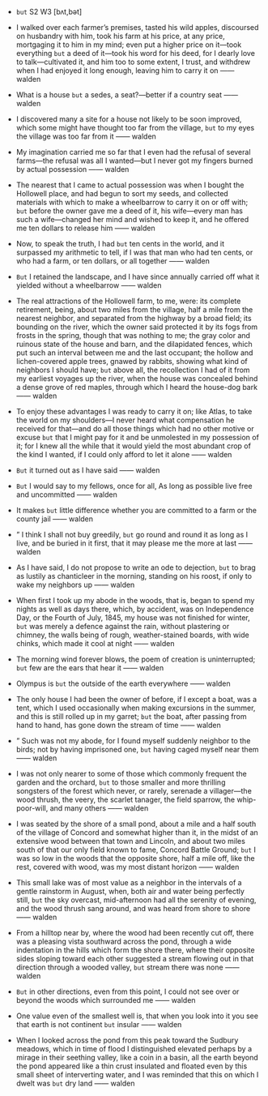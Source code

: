 - `but` S2 W3 [bʌt,bət]



-  I walked over each farmer’s premises, tasted his wild apples, discoursed on husbandry with him, took his farm at his price, at any price, mortgaging it to him in my mind; even put a higher price on it﻿—took everything `but` a deed of it﻿—took his word for his deed, for I dearly love to talk﻿—cultivated it, and him too to some extent, I trust, and withdrew when I had enjoyed it long enough, leaving him to carry it on —— walden

-  What is a house `but` a sedes, a seat?﻿—better if a country seat —— walden

-  I discovered many a site for a house not likely to be soon improved, which some might have thought too far from the village, `but` to my eyes the village was too far from it —— walden

- My imagination carried me so far that I even had the refusal of several farms﻿—the refusal was all I wanted﻿—but I never got my fingers burned by actual possession —— walden

-  The nearest that I came to actual possession was when I bought the Hollowell place, and had begun to sort my seeds, and collected materials with which to make a wheelbarrow to carry it on or off with; `but` before the owner gave me a deed of it, his wife﻿—every man has such a wife﻿—changed her mind and wished to keep it, and he offered me ten dollars to release him —— walden

-  Now, to speak the truth, I had `but` ten cents in the world, and it surpassed my arithmetic to tell, if I was that man who had ten cents, or who had a farm, or ten dollars, or all together —— walden

-  `But` I retained the landscape, and I have since annually carried off what it yielded without a wheelbarrow —— walden

- The real attractions of the Hollowell farm, to me, were: its complete retirement, being, about two miles from the village, half a mile from the nearest neighbor, and separated from the highway by a broad field; its bounding on the river, which the owner said protected it by its fogs from frosts in the spring, though that was nothing to me; the gray color and ruinous state of the house and barn, and the dilapidated fences, which put such an interval between me and the last occupant; the hollow and lichen-covered apple trees, gnawed by rabbits, showing what kind of neighbors I should have; `but` above all, the recollection I had of it from my earliest voyages up the river, when the house was concealed behind a dense grove of red maples, through which I heard the house-dog bark —— walden

-  To enjoy these advantages I was ready to carry it on; like Atlas, to take the world on my shoulders﻿—I never heard what compensation he received for that﻿—and do all those things which had no other motive or excuse `but` that I might pay for it and be unmolested in my possession of it; for I knew all the while that it would yield the most abundant crop of the kind I wanted, if I could only afford to let it alone —— walden

-  `But` it turned out as I have said —— walden

-  `But` I would say to my fellows, once for all, As long as possible live free and uncommitted —— walden

-  It makes `but` little difference whether you are committed to a farm or the county jail —— walden

- ” I think I shall not buy greedily, `but` go round and round it as long as I live, and be buried in it first, that it may please me the more at last —— walden

-  As I have said, I do not propose to write an ode to dejection, `but` to brag as lustily as chanticleer in the morning, standing on his roost, if only to wake my neighbors up —— walden

- When first I took up my abode in the woods, that is, began to spend my nights as well as days there, which, by accident, was on Independence Day, or the Fourth of July, 1845, my house was not finished for winter, `but` was merely a defence against the rain, without plastering or chimney, the walls being of rough, weather-stained boards, with wide chinks, which made it cool at night —— walden

-  The morning wind forever blows, the poem of creation is uninterrupted; `but` few are the ears that hear it —— walden

-  Olympus is `but` the outside of the earth everywhere —— walden

- The only house I had been the owner of before, if I except a boat, was a tent, which I used occasionally when making excursions in the summer, and this is still rolled up in my garret; `but` the boat, after passing from hand to hand, has gone down the stream of time —— walden

- ” Such was not my abode, for I found myself suddenly neighbor to the birds; not by having imprisoned one, `but` having caged myself near them —— walden

-  I was not only nearer to some of those which commonly frequent the garden and the orchard, `but` to those smaller and more thrilling songsters of the forest which never, or rarely, serenade a villager﻿—the wood thrush, the veery, the scarlet tanager, the field sparrow, the whip-poor-will, and many others —— walden

- I was seated by the shore of a small pond, about a mile and a half south of the village of Concord and somewhat higher than it, in the midst of an extensive wood between that town and Lincoln, and about two miles south of that our only field known to fame, Concord Battle Ground; `but` I was so low in the woods that the opposite shore, half a mile off, like the rest, covered with wood, was my most distant horizon —— walden

- This small lake was of most value as a neighbor in the intervals of a gentle rainstorm in August, when, both air and water being perfectly still, `but` the sky overcast, mid-afternoon had all the serenity of evening, and the wood thrush sang around, and was heard from shore to shore —— walden

-  From a hilltop near by, where the wood had been recently cut off, there was a pleasing vista southward across the pond, through a wide indentation in the hills which form the shore there, where their opposite sides sloping toward each other suggested a stream flowing out in that direction through a wooded valley, `but` stream there was none —— walden

-  `But` in other directions, even from this point, I could not see over or beyond the woods which surrounded me —— walden

-  One value even of the smallest well is, that when you look into it you see that earth is not continent `but` insular —— walden

-  When I looked across the pond from this peak toward the Sudbury meadows, which in time of flood I distinguished elevated perhaps by a mirage in their seething valley, like a coin in a basin, all the earth beyond the pond appeared like a thin crust insulated and floated even by this small sheet of interverting water, and I was reminded that this on which I dwelt was `but` dry land —— walden